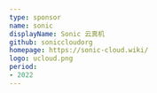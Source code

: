 ```yaml
---
type: sponsor
name: sonic
displayName: Sonic 云真机
github: soniccloudorg
homepage: https://sonic-cloud.wiki/
logo: ucloud.png
period:
- 2022
---
```

